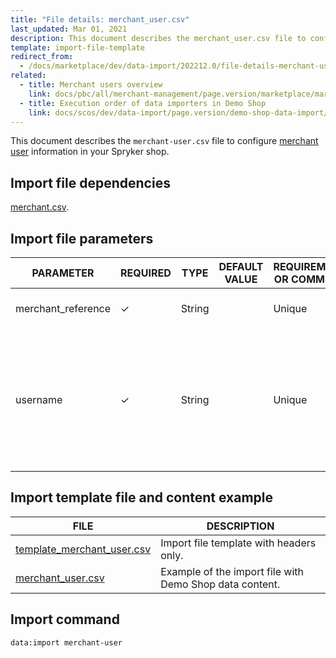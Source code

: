 ```yaml
---
title: "File details: merchant_user.csv"
last_updated: Mar 01, 2021
description: This document describes the merchant_user.csv file to configure merchant information in your Spryker shop.
template: import-file-template
redirect_from:
  - /docs/marketplace/dev/data-import/202212.0/file-details-merchant-user.csv.html
related:
  - title: Merchant users overview
    link: docs/pbc/all/merchant-management/page.version/marketplace/marketplace-merchant-feature-overview/merchant-users-overview.html
  - title: Execution order of data importers in Demo Shop
    link: docs/scos/dev/data-import/page.version/demo-shop-data-import/execution-order-of-data-importers-in-demo-shop.html
---
```


This document describes the `merchant-user.csv` file to configure [merchant user](/docs/pbc/all/merchant-management/{{site.version}}/marketplace/marketplace-merchant-feature-overview/merchant-users-overview.html) information in your Spryker shop.


## Import file dependencies

[merchant.csv](/docs/pbc/all/merchant-management/{{site.version}}/marketplace/import-data/file-details-merchant.csv.html).

## Import file parameters


| PARAMETER | REQUIRED | TYPE | DEFAULT VALUE | REQUIREMENTS OR COMMENTS | DESCRIPTION |
|-|-|-|-|-|-|
| merchant_reference | &check; | String |   |  Unique | Identifier of the merchant in the system. |
| username | &check; | String |   |  Unique | Username of the merchant user. It is an email address that is used for logging into the Merchant Portal as a merchant user.  |



## Import template file and content example


|FILE|DESCRIPTION|
|-|-|
| [template_merchant_user.csv](https://spryker.s3.eu-central-1.amazonaws.com/docs/Developer+Guide/Back-End/Data+Manipulation/Data+Ingestion/Data+Import/Data+Import+Categories/Marketplace+setup/template_merchant_user.csv) | Import file template with headers only. |
| [merchant_user.csv](https://spryker.s3.eu-central-1.amazonaws.com/docs/Developer+Guide/Back-End/Data+Manipulation/Data+Ingestion/Data+Import/Data+Import+Categories/Marketplace+setup/merchant_user.csv) | Example of the import file with Demo Shop data content. |


## Import command

```bash
data:import merchant-user
```
